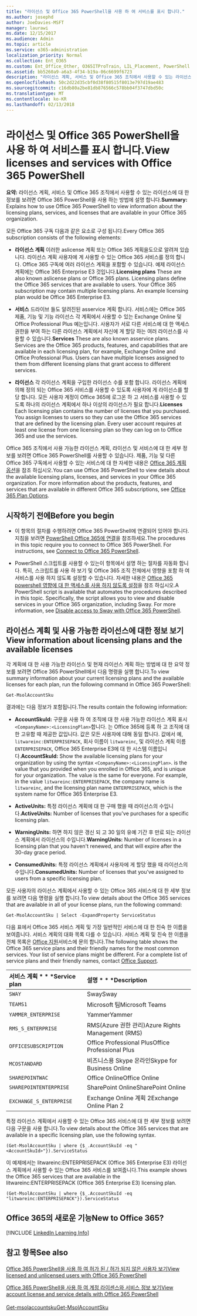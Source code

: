 ```yaml
---
title: "라이선스 및 Office 365 PowerShell을 사용 하 여 서비스를 표시 합니다."
ms.author: josephd
author: JoeDavies-MSFT
manager: laurawi
ms.date: 12/15/2017
ms.audience: Admin
ms.topic: article
ms.service: o365-administration
localization_priority: Normal
ms.collection: Ent_O365
ms.custom: Ent_Office_Other, O365ITProTrain, LIL_Placement, PowerShell
ms.assetid: bb5260a9-a6a3-4f34-b19a-06c6699f6723
description: "라이선스 계획, 서비스 및 Office 365 조직에서 사용할 수 있는 라이선스에 대 한 정보를 보려면 Office 365 PowerShell을 사용 하는 방법에 설명 합니다."
ms.openlocfilehash: 50c2d22d35cbf0d38f80515f8013e797d19ae483
ms.sourcegitcommit: c16db80a2be81db876566c578bb04f3747dbd50c
ms.translationtype: MT
ms.contentlocale: ko-KR
ms.lasthandoff: 02/13/2018
---
```

# <a name="view-licenses-and-services-with-office-365-powershell"></a><span data-ttu-id="39694-103">라이선스 및 Office 365 PowerShell을 사용 하 여 서비스를 표시 합니다.</span><span class="sxs-lookup"><span data-stu-id="39694-103">View licenses and services with Office 365 PowerShell</span></span>

<span data-ttu-id="39694-104">**요약:** 라이선스 계획, 서비스 및 Office 365 조직에서 사용할 수 있는 라이선스에 대 한 정보를 보려면 Office 365 PowerShell을 사용 하는 방법에 설명 합니다.</span><span class="sxs-lookup"><span data-stu-id="39694-104">**Summary:** Explains how to use Office 365 PowerShell to view information about the licensing plans, services, and licenses that are available in your Office 365 organization.</span></span>
  
<span data-ttu-id="39694-105">모든 Office 365 구독 다음과 같은 요소로 구성 됩니다.</span><span class="sxs-lookup"><span data-stu-id="39694-105">Every Office 365 subscription consists of the following elements:</span></span>
- <span data-ttu-id="39694-p101">**라이선스 계획** 이러한 aslicense 계획 또는 Office 365 계획을도으로 알려져 있습니다. 라이선스 계획 사용자에 게 사용할 수 있는 Office 365 서비스를 정의 합니다. Office 365 구독에 여러 라이선스 계획을 포함할 수 있습니다. 예제 라이선스 계획에는 Office 365 Enterprise E3 것입니다.</span><span class="sxs-lookup"><span data-stu-id="39694-p101">**Licensing plans** These are also known aslicense plans or Office 365 plans. Licensing plans define the Office 365 services that are available to users. Your Office 365 subscription may contain multiple licensing plans. An example licensing plan would be Office 365 Enterprise E3.</span></span>
    
- <span data-ttu-id="39694-p102">**서비스** 드라이브 들도 알려진된 asservice 계획 합니다. 서비스에는 Office 365 제품, 기능 및 기능 라이선스 각 계획에서 사용할 수 있는 Exchange Online 및 Office Professional Plus 예는입니다. 사용자가 서로 다른 서비스에 대 한 액세스 권한을 부여 하는 다른 라이선스 계획에서 자신에 게 할당 하는 여러 라이선스를 사용할 수 있습니다.</span><span class="sxs-lookup"><span data-stu-id="39694-p102">**Services** These are also known asservice plans. Services are the Office 365 products, features, and capabilities that are available in each licensing plan, for example, Exchange Online and Office Professional Plus. Users can have multiple licenses assigned to them from different licensing plans that grant access to different services.</span></span>
    
- <span data-ttu-id="39694-p103">**라이선스** 각 라이선스 계획을 구입한 라이선스 수를 포함 합니다. 라이선스 계획에 의해 정의 되는 Office 365 서비스를 사용할 수 있도록 사용자에 게 라이선스를 할당 합니다. 모든 사용자 계정이 Office 365에 로그온 하 고 서비스를 사용할 수 있도록 하나의 라이선스 계획에서 하나 이상의 라이선스가 필요 합니다.</span><span class="sxs-lookup"><span data-stu-id="39694-p103">**Licenses** Each licensing plan contains the number of licenses that you purchased. You assign licenses to users so they can use the Office 365 services that are defined by the licensing plan. Every user account requires at least one license from one licensing plan so they can log on to Office 365 and use the services.</span></span>
    
<span data-ttu-id="39694-p104">Office 365 조직에서 사용 가능한 라이선스 계획, 라이선스 및 서비스에 대 한 세부 정보를 보려면 Office 365 PowerShell를 사용할 수 있습니다. 제품, 기능 및 다른 Office 365 구독에서 사용할 수 있는 서비스에 대 한 자세한 내용은 [Office 365 계획 옵션](https://go.microsoft.com/fwlink/p/?LinkId=691147)을 참조 하십시오.</span><span class="sxs-lookup"><span data-stu-id="39694-p104">You can use Office 365 PowerShell to view details about the available licensing plans, licenses, and services in your Office 365 organization. For more information about the products, features, and services that are available in different Office 365 subscriptions, see [Office 365 Plan Options](https://go.microsoft.com/fwlink/p/?LinkId=691147).</span></span>
## <a name="before-you-begin"></a><span data-ttu-id="39694-118">시작하기 전에</span><span class="sxs-lookup"><span data-stu-id="39694-118">Before you begin</span></span>
<span data-ttu-id="39694-119"><a name="RTT"> </a></span><span class="sxs-lookup"><span data-stu-id="39694-119"></span></span>

- <span data-ttu-id="39694-p105">이 항목의 절차를 수행하려면 Office 365 PowerShell에 연결되어 있어야 합니다. 지침을 보려면 [PowerShell Office 365에 연결](connect-to-office-365-powershell.md)을 참조하세요.</span><span class="sxs-lookup"><span data-stu-id="39694-p105">The procedures in this topic require you to connect to Office 365 PowerShell. For instructions, see [Connect to Office 365 PowerShell](connect-to-office-365-powershell.md).</span></span>
    
- <span data-ttu-id="39694-p106">PowerShell 스크립트를 사용할 수 있는이 항목에서 설명 하는 절차를 자동화 합니다. 특히, 스크립트를 사용 하 보기 및 Office 365 조직 전체에서 영향을 포함 하 여 서비스를 사용 하지 않도록 설정할 수 있습니다. 자세한 내용은 [Office 365 powershell 영향에 대 한 액세스를 사용 하지 않도록 설정](disable-access-to-sway-with-office-365-powershell.md)을 참조 하십시오.</span><span class="sxs-lookup"><span data-stu-id="39694-p106">A PowerShell script is available that automates the procedures described in this topic. Specifically, the script allows you to view and disable services in your Office 365 organization, including Sway. For more information, see [Disable access to Sway with Office 365 PowerShell](disable-access-to-sway-with-office-365-powershell.md).</span></span>
    
## <a name="view-information-about-licensing-plans-and-the-available-licenses"></a><span data-ttu-id="39694-125">라이선스 계획 및 사용 가능한 라이선스에 대한 정보 보기</span><span class="sxs-lookup"><span data-stu-id="39694-125">View information about licensing plans and the available licenses</span></span>
<span data-ttu-id="39694-126"><a name="ShortVersion"> </a></span><span class="sxs-lookup"><span data-stu-id="39694-126"></span></span>

<span data-ttu-id="39694-127">각 계획에 대 한 사용 가능한 라이선스 및 현재 라이선스 계획 하는 방법에 대 한 요약 정보를 보려면 Office 365 PowerShell에서 다음 명령을 실행 합니다.</span><span class="sxs-lookup"><span data-stu-id="39694-127">To view summary information about your current licensing plans and the available licenses for each plan, run the following command in Office 365 PowerShell:</span></span>
  
```
Get-MsolAccountSku
```

<span data-ttu-id="39694-128">결과에는 다음 정보가 포함됩니다.</span><span class="sxs-lookup"><span data-stu-id="39694-128">The results contain the following information:</span></span>
  
- <span data-ttu-id="39694-p107">**AccountSkuId:** 구문을 사용 하 여 조직에 대 한 사용 가능한 라이선스 계획 표시 `<CompanyName>:<LicensingPlan>`합니다.  _<CompanyName>_ 는 Office 365에 등록 하 고 조직에 대 한 고유함 때 제공한 값입니다. _<LicensingPlan>_ 값은 모든 사용자에 대해 동일 합니다. 값에서 예, `litwareinc:ENTERPRISEPACK`, 회사 이름이 `litwareinc`, 및 라이선스 계획 이름 `ENTERPRISEPACK`, Office 365 Enterprise E3에 대 한 시스템 이름입니다.</span><span class="sxs-lookup"><span data-stu-id="39694-p107">**AccountSkuId:** Show the available licensing plans for your organization by using the syntax `<CompanyName>:<LicensingPlan>`.  _<CompanyName>_ is the value that you provided when you enrolled in Office 365, and is unique for your organization. The _<LicensingPlan>_ value is the same for everyone. For example, in the value `litwareinc:ENTERPRISEPACK`, the company name is  `litwareinc`, and the licensing plan name  `ENTERPRISEPACK`, which is the system name for Office 365 Enterprise E3.</span></span>
    
- <span data-ttu-id="39694-133">**ActiveUnits:** 특정 라이선스 계획에 대 한 구매 했을 때 라이선스의 수입니다.</span><span class="sxs-lookup"><span data-stu-id="39694-133">**ActiveUnits:** Number of licenses that you've purchases for a specific licensing plan.</span></span>
    
- <span data-ttu-id="39694-134">**WarningUnits:** 하면 하지 않은 갱신 되 고 30 일의 유예 기간 후 만료 되는 라이선스 계획에서 라이선스의 수입니다.</span><span class="sxs-lookup"><span data-stu-id="39694-134">**WarningUnits:** Number of licenses in a licensing plan that you haven't renewed, and that will expire after the 30-day grace period.</span></span>
    
- <span data-ttu-id="39694-135">**ConsumedUnits:** 특정 라이선스 계획에서 사용자에 게 할당 했을 때 라이선스의 수입니다.</span><span class="sxs-lookup"><span data-stu-id="39694-135">**ConsumedUnits:** Number of licenses that you've assigned to users from a specific licensing plan.</span></span>
    
<span data-ttu-id="39694-136">모든 사용자의 라이선스 계획에서 사용할 수 있는 Office 365 서비스에 대 한 세부 정보를 보려면 다음 명령을 실행 합니다.</span><span class="sxs-lookup"><span data-stu-id="39694-136">To view details about the Office 365 services that are available in all of your license plans, run the following command:</span></span>
  
```
Get-MsolAccountSku | Select -ExpandProperty ServiceStatus
```

<span data-ttu-id="39694-p108">다음 표에서 Office 365 서비스 계획 및 가장 일반적인 서비스에 대 한 친숙 한 이름을 보여줍니다. 서비스 계획의 대화 목록 다를 수 있습니다. 서비스 계획 및 친숙 한 이름을 전체 목록은 [Office 지원](https://support.office.com/home/contact)서비스에 문의 합니다.</span><span class="sxs-lookup"><span data-stu-id="39694-p108">The following table shows the Office 365 service plans and their friendly names for the most common services. Your list of service plans might be different. For a complete list of service plans and their friendly names, contact [Office Support](https://support.office.com/home/contact).</span></span>
  
|<span data-ttu-id="39694-140">서비스 계획 \* \* \*</span><span class="sxs-lookup"><span data-stu-id="39694-140">****Service plan****</span></span>|<span data-ttu-id="39694-141">설명 \* \* \*</span><span class="sxs-lookup"><span data-stu-id="39694-141">****Description****</span></span>|
|:-----|:-----|
| `SWAY` <br/> |<span data-ttu-id="39694-142">Sway</span><span class="sxs-lookup"><span data-stu-id="39694-142">Sway</span></span>  <br/> |
| `TEAMS1` <br/> |<span data-ttu-id="39694-143">Microsoft 팀</span><span class="sxs-lookup"><span data-stu-id="39694-143">Microsoft Teams</span></span>  <br/> |
| `YAMMER_ENTERPRISE` <br/> |<span data-ttu-id="39694-144">Yammer</span><span class="sxs-lookup"><span data-stu-id="39694-144">Yammer</span></span>  <br/> |
| `RMS_S_ENTERPRISE` <br/> |<span data-ttu-id="39694-145">RMS(Azure 권한 관리)</span><span class="sxs-lookup"><span data-stu-id="39694-145">Azure Rights Management (RMS)</span></span>  <br/> |
| `OFFICESUBSCRIPTION` <br/> |<span data-ttu-id="39694-146">Office Professional Plus</span><span class="sxs-lookup"><span data-stu-id="39694-146">Office Professional Plus</span></span>  <br/> |
| `MCOSTANDARD` <br/> |<span data-ttu-id="39694-147">비즈니스용 Skype 온라인</span><span class="sxs-lookup"><span data-stu-id="39694-147">Skype for Business Online</span></span>  <br/> |
| `SHAREPOINTWAC` <br/> |<span data-ttu-id="39694-148">Office Online</span><span class="sxs-lookup"><span data-stu-id="39694-148">Office Online</span></span>  <br/> |
| `SHAREPOINTENTERPRISE` <br/> |<span data-ttu-id="39694-149">SharePoint Online</span><span class="sxs-lookup"><span data-stu-id="39694-149">SharePoint Online</span></span>  <br/> |
| `EXCHANGE_S_ENTERPRISE` <br/> |<span data-ttu-id="39694-150">Exchange Online 계획 2</span><span class="sxs-lookup"><span data-stu-id="39694-150">Exchange Online Plan 2</span></span>  <br/> |
   
<span data-ttu-id="39694-151">특정 라이선스 계획에서 사용할 수 있는 Office 365 서비스에 대 한 세부 정보를 보려면 다음 구문을 사용 합니다.</span><span class="sxs-lookup"><span data-stu-id="39694-151">To view details about the Office 365 services that are available in a specific licensing plan, use the following syntax.</span></span>
  
```
(Get-MsolAccountSku | where {$_.AccountSkuId -eq " <AccountSkuId>"}).ServiceStatus
```

<span data-ttu-id="39694-152">이 예제에서는 litwareinc:ENTERPRISEPACK (Office 365 Enterprise E3) 라이선스 계획에서 사용할 수 있는 Office 365 서비스를 보여줍니다.</span><span class="sxs-lookup"><span data-stu-id="39694-152">This example shows the Office 365 services that are available in the  litwareinc:ENTERPRISEPACK (Office 365 Enterprise E3) licensing plan.</span></span>
  
```
(Get-MsolAccountSku | where {$_.AccountSkuId -eq "litwareinc:ENTERPRISEPACK"}).ServiceStatus
```

## <a name="new-to-office-365"></a><span data-ttu-id="39694-153">Office 365의 새로운 기능</span><span class="sxs-lookup"><span data-stu-id="39694-153">New to Office 365?</span></span>
<span data-ttu-id="39694-154"><a name="ShortVersion"> </a></span><span class="sxs-lookup"><span data-stu-id="39694-154"></span></span>

[!INCLUDE [LinkedIn Learning Info](../common/office/linkedin-learning-info.md)]
   
## <a name="see-also"></a><span data-ttu-id="39694-155">참고 항목</span><span class="sxs-lookup"><span data-stu-id="39694-155">See also</span></span>
<span data-ttu-id="39694-156"><a name="ShortVersion"> </a></span><span class="sxs-lookup"><span data-stu-id="39694-156"></span></span>

#### 

[<span data-ttu-id="39694-157">Office 365 PowerShell을 사용 하 여 허가 된 / 허가 되지 않은 사용자 보기</span><span class="sxs-lookup"><span data-stu-id="39694-157">View licensed and unlicensed users with Office 365 PowerShell</span></span>](view-licensed-and-unlicensed-users-with-office-365-powershell.md)
  
[<span data-ttu-id="39694-158">Office 365 PowerShell을 사용 하 여 계정 라이센스와 서비스 정보 보기</span><span class="sxs-lookup"><span data-stu-id="39694-158">View account license and service details with Office 365 PowerShell</span></span>](view-account-license-and-service-details-with-office-365-powershell.md)
#### 

[<span data-ttu-id="39694-159">Get-msolaccountsku</span><span class="sxs-lookup"><span data-stu-id="39694-159">Get-MsolAccountSku</span></span>](https://go.microsoft.com/fwlink/p/?LinkId=691549)

